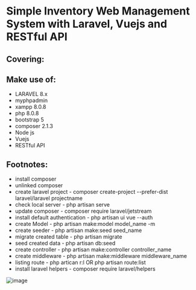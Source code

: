 # Simple Inventory Web Management System with Laravel, Vuejs and RESTful API

## Covering:

## Make use of:
- LARAVEL 8.x 
- myphpadmin
- xampp 8.0.8
- php 8.0.8
- bootstrap 5
- composer 2.1.3
- Node js
- Vuejs
- RESTful API

## Footnotes:
* install composer
* unlinked composer
* create laravel project - composer create-project --prefer-dist laravel/laravel projectname
* check local server - php artisan serve
* update composer - composer require laravel/jetstream
* install default authentication - php artisan ui vue --auth
* create Model - php artisan make:model model_name -m
* create seeder - php artisan make:seed seed_name
* migrate created table - php artisan migrate
* seed created data - php artisan db:seed
* create controller - php artisan make:controller controller_name
* create middleware - php artisan make:middleware middleware_name
* listing route - php artican r:l OR php artisan route:list
* install laravel helpers - composer require laravel/helpers


![image](https://user-images.githubusercontent.com/55779668/126507634-c1be7475-6450-4b23-9e19-25ff01f5ea71.png)
